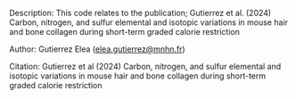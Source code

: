Description:
This code relates to the publication; Gutierrez et al. (2024) Carbon, nitrogen, and sulfur elemental and isotopic variations in mouse hair and bone collagen during short-term graded calorie restriction

Author:
Gutierrez Elea (elea.gutierrez@mnhn.fr)

Citation:
Gutierrez et al (2024) Carbon, nitrogen, and sulfur elemental and isotopic variations in mouse hair and bone collagen during short-term graded calorie restriction
